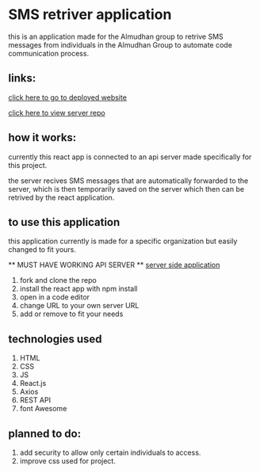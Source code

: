 # SMS retriver application
this is an application made for the Almudhan group to retrive SMS messages from individuals in the Almudhan Group to automate code communication process. 

## links:

[click here to go to deployed website](https://hamjahb.github.io/sms-to-web-react-app/)

[click here to view server repo](https://github.com/hamjahb/API-text-forwarder)

## how it works:
currently this react app is connected to an api server made specifically for this project. 

the server recives SMS messages that are automatically forwarded to the server, which is then temporarily saved on the server which then can be retrived by the react application.

## to use this application
this application currently is made for a specific organization but easily changed to fit yours.

** MUST HAVE WORKING API SERVER **
[server side application](https://github.com/hamjahb/API-text-forwarder)

1. fork and clone the repo
2. install the react app with npm install
3. open in a code editor 
4. change URL to your own server URL
5. add or remove to fit your needs

## technologies used
1. HTML
2. CSS
3. JS
4. React.js
5. Axios
6. REST API
7. font Awesome

## planned to do:
1. add security to allow only certain individuals to access.
2. improve css used for project.


